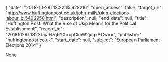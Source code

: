 {
  "date": "2018-10-29T13:22:15.928216", 
  "open_access": false, 
  "target_url": "http://www.huffingtonpost.co.uk/john-mills/ukip-elections-labour_b_5402950.html", 
  "description": null, 
  "end_date": null, 
  "title": "Huffington Post: What the Rise of Ukip Means for the Political Establishment", 
  "record_id": "20181029T132215/JH7qRYX+cpClmW2jqqxPCw==", 
  "publisher": "huffingtonpost.co.uk", 
  "start_date": null, 
  "subject": "European Parliament Elections 2014"
}

None